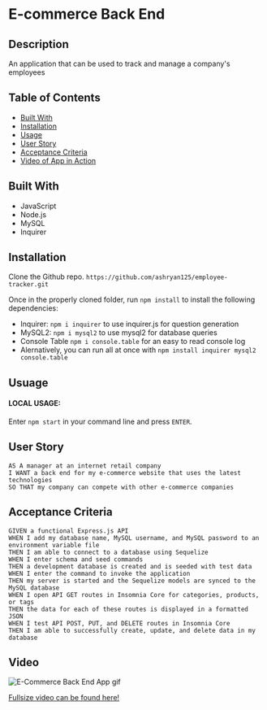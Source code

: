 # E-commerce Back End 

## Description
An application that can be used to track and manage a company's employees

## Table of Contents

* [Built With](#built-with)
* [Installation](#installation)
* [Usage](#usage)
* [User Story](#user-story)
* [Acceptance Criteria](#acceptance-criteria)
* [Video of App in Action](#video)

## Built With
* JavaScript
* Node.js
* MySQL
* Inquirer

## Installation
Clone the Github repo.
```https://github.com/ashryan125/employee-tracker.git```

Once in the properly cloned folder, run ```npm install``` to install the following dependencies:
 * Inquirer:  ```npm i inquirer``` to use inquirer.js for question generation
 * MySQL2: ```npm i mysql2``` to use mysql2 for database queries
 * Console Table ```npm i console.table``` for an easy to read console log
 * Alernatively, you can run all at once with ```npm install inquirer mysql2 console.table```


## Usuage
 #### **LOCAL USAGE:** 
 Enter ```npm start``` in your command line and press ```ENTER```.  
 
## User Story
```
AS A manager at an internet retail company
I WANT a back end for my e-commerce website that uses the latest technologies
SO THAT my company can compete with other e-commerce companies
```
  
## Acceptance Criteria
```
GIVEN a functional Express.js API
WHEN I add my database name, MySQL username, and MySQL password to an environment variable file
THEN I am able to connect to a database using Sequelize
WHEN I enter schema and seed commands
THEN a development database is created and is seeded with test data
WHEN I enter the command to invoke the application
THEN my server is started and the Sequelize models are synced to the MySQL database
WHEN I open API GET routes in Insomnia Core for categories, products, or tags
THEN the data for each of these routes is displayed in a formatted JSON
WHEN I test API POST, PUT, and DELETE routes in Insomnia Core
THEN I am able to successfully create, update, and delete data in my database
```

## Video
![E-Commerce Back End App gif](#)

[Fullsize video can be found here!](#)